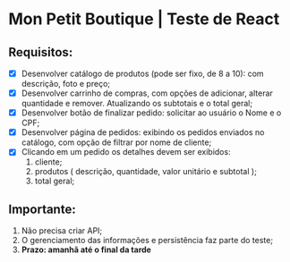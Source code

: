 #  Mon Petit Boutique | Teste de React

## Requisitos:
- [x] Desenvolver catálogo de produtos (pode ser fixo, de 8 a 10): com descrição, foto e preço;
- [x] Desenvolver carrinho de compras, com opções de adicionar, alterar quantidade e remover. Atualizando os subtotais e o total geral;
- [x] Desenvolver botão de finalizar pedido: solicitar ao usuário o Nome e o CPF;
- [x] Desenvolver página de pedidos: exibindo os pedidos enviados no catálogo, com opção de filtrar por nome de cliente;
- [x] Clicando em um pedido os detalhes devem ser exibidos:
	1. cliente;
	2. produtos ( descrição, quantidade, valor unitário e subtotal );
	3. total geral;

## Importante:
1. Não precisa criar API;
2. O gerenciamento das informações e persistência faz parte do teste;
3. **Prazo: amanhã até o final da tarde**

